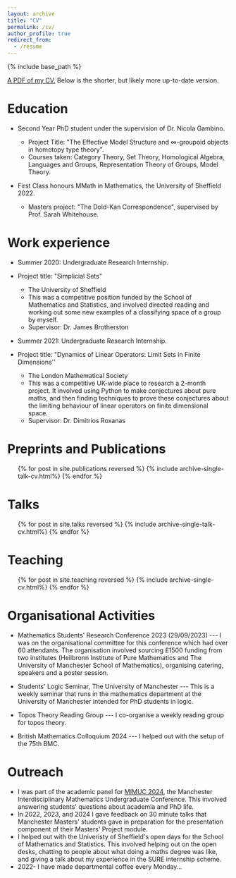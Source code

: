 ```yaml
---
layout: archive
title: "CV"
permalink: /cv/
author_profile: true
redirect_from:
  - /resume
---
```


{% include base_path %}

[A PDF of my CV.](https://calum-hughes.github.io/files/CV2022.pdf) Below is the shorter, but likely more up-to-date version.

Education
======
* Second Year PhD student under the supervision of Dr. Nicola Gambino.
   * Project Title: "The Effective Model Structure and $\infty$-groupoid objects in homotopy type theory".
   * Courses taken: Category Theory, Set Theory, Homological Algebra, Languages and Groups, Representation Theory of Groups, Model Theory.
  
* First Class honours MMath in Mathematics, the University of Sheffield 2022.
   * Masters project: "The Dold-Kan Correspondence", supervised by Prof. Sarah Whitehouse.


Work experience
======
* Summer 2020: Undergraduate Research Internship.
* Project title: "Simplicial Sets"
  * The University of Sheffield
  * This was a competitive position funded by the School of Mathematics and Statistics, and involved directed reading and working out some new examples of a classifying space of a group by myself.
  * Supervisor: Dr. James Brotherston

* Summer 2021: Undergraduate Research Internship.
* Project title: "Dynamics of Linear Operators: Limit Sets in Finite Dimensions''
  * The London Mathematical Society
  * This was a competitive UK-wide place to research a 2-month project. It involved using Python to make conjectures about pure maths, and then finding techniques to prove these conjectures about the limiting behaviour of linear operators on finite dimensional space.
  * Supervisor: Dr. Dimitrios Roxanas
  
Preprints and Publications
======
  <ul>{% for post in site.publications reversed %}
    {% include archive-single-talk-cv.html%}
  {% endfor %}</ul>
  
Talks
======
  <ul>{% for post in site.talks reversed %}
    {% include archive-single-talk-cv.html%}
  {% endfor %}</ul>
  

Teaching
======
  <ul>{% for post in site.teaching reversed %}
    {% include archive-single-cv.html%}
  {% endfor %}</ul>



Organisational Activities
======

* Mathematics Students' Research Conference 2023 (29/09/2023) --- I was on the organisational committee for this conference which had over 60 attendants. The organisation involved sourcing £1500 funding from two institutes (Heilbronn Institute of Pure Mathematics and The University of Manchester School of Mathematics), organising catering, speakers and a poster session.


* Students' Logic Seminar, The University of Manchester --- This is a weekly seminar that runs in the mathematics department at the University of Manchester intended for PhD students in logic. 

* Topos Theory Reading Group --- I co-organise a weekly reading group for topos theory.

* British Mathematics Colloquium 2024 --- I helped out with the setup of the 75th BMC.

Outreach
======


* I was part of the academic panel for [MIMUC 2024](https://mimucmanchester.wixsite.com/mimuc-2024), the Manchester Interdisciplinary Mathematics Undergraduate Conference. This involved answering students' questions about academia and PhD life. 
* In 2022, 2023, and 2024 I gave feedback on 30 minute talks that Manchester Masters' students gave in preparation for the presentation component of their Masters' Project module.
* I helped out with the Univeristy of Sheffield's open days for the School of Mathematics and Statistics. This involved helping out on the open desks, chatting to people about what doing a maths degree was like, and giving a talk about my experience in the SURE internship scheme.
* 2022- I have made departmental coffee every Monday... 
 
